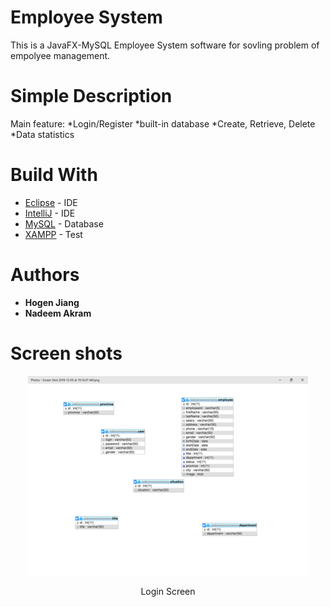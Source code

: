 # Employee System
This is a JavaFX-MySQL Employee System software for sovling problem of empolyee management.
# Simple Description
Main feature:
  *Login/Register
  *built-in database
  *Create, Retrieve, Delete
  *Data statistics

# Build With
* [Eclipse](https://www.eclipse.org/ide/) - IDE
* [IntelliJ](https://www.jetbrains.com/) - IDE
* [MySQL](https://www.mysql.com/) - Database
* [XAMPP](https://www.apachefriends.org/index.html) - Test

# Authors
* **Hogen Jiang**
* **Nadeem Akram**

# Screen shots
<p align="center">
  <img src="https://github.com/hogenjiang/EmployeeManager/blob/staging/1.png">
  <p align="center">Login Screen</p>
</p>
